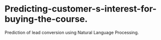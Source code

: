 # Predicting-customer-s-interest-for-buying-the-course.
Prediction of lead conversion using Natural Language Processing.
